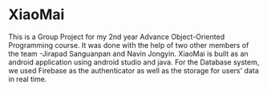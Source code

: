# XiaoMai
This is a Group Project for my 2nd year Advance Object-Oriented Programming course. It was done with the help of two other members of the team -Jirapad Sanguanpan and Navin Jongyin. XiaoMai is built as an android application using android studio and java. For the Database system, we used  Firebase as the authenticator as well as the storage for users' data in real time.
